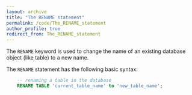 ```yaml
---
layout: archive
title: "The RENAME statement"
permalink: /code/The_RENAME_statement
author_profile: true
redirect_from: The_RENAME_statement
---
```


The `RENAME` keyword is used to change the name of an existing database object (like table) to a new name.

The `RENAME` statement has the following basic syntax:
```sql
	-- renaming a table in the database
	RENAME TABLE 'current_table_name' to 'new_table_name';
```
